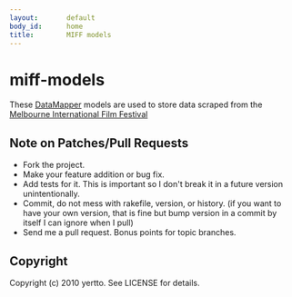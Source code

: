 ```yaml
---
layout:       default
body_id:      home
title:        MIFF models
---
```


# miff-models

These [DataMapper](http://datamapper.org) models are used to store data scraped from the
[Melbourne International Film Festival](http://www.melbournefilmfestival.com.au)

## Note on Patches/Pull Requests
 
* Fork the project.
* Make your feature addition or bug fix.
* Add tests for it. This is important so I don't break it in a
  future version unintentionally.
* Commit, do not mess with rakefile, version, or history.
  (if you want to have your own version, that is fine but bump version in a commit by itself I can ignore when I pull)
* Send me a pull request. Bonus points for topic branches.

## Copyright

Copyright (c) 2010 yertto. See LICENSE for details.
